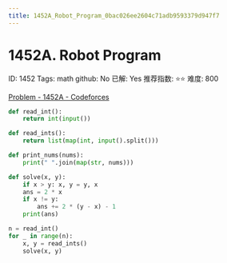 ```yaml
---
title: 1452A_Robot_Program_0bac026ee2604c71adb9593379d947f7
---
```


# 1452A. Robot Program

ID: 1452
Tags: math
github: No
已解: Yes
推荐指数: ⭐⭐
难度: 800

[Problem - 1452A - Codeforces](http://codeforces.com/problemset/problem/1452/A)

```python
def read_int():
    return int(input())

def read_ints():
    return list(map(int, input().split()))

def print_nums(nums):
    print(" ".join(map(str, nums)))

def solve(x, y):
    if x > y: x, y = y, x
    ans = 2 * x
    if x != y:
        ans += 2 * (y - x) - 1
    print(ans)

n = read_int()
for _ in range(n):
    x, y = read_ints()
    solve(x, y)
```